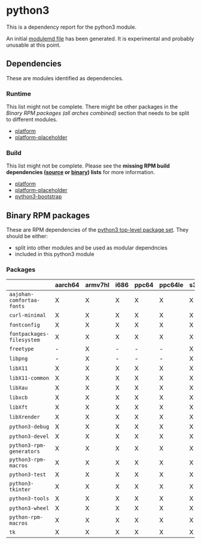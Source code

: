# python3
This is a dependency report for the python3 module.

An initial [modulemd file](python3.yaml) has been generated. It is experimental and probably unusable at this point.
## Dependencies
These are modules identified as dependencies.
### Runtime
This list might not be complete. There might be other packages in the *Binary RPM packages (all arches combined)* section that needs to be split to different modules.
* [platform](../platform)
* [platform-placeholder](../platform-placeholder)
### Build
This list might not be complete.
Please see the **missing RPM build dependencies ([source](all/buildtime-source-packages-short.txt) or [binary](all/buildtime-binary-packages-short.txt)) lists** for more information.
* [platform](../platform)
* [platform-placeholder](../platform-placeholder)
* [python3-bootstrap](../python3-bootstrap)
## Binary RPM packages
These are RPM dependencies of the [python3 top-level package set](python3.csv). They should be either:
* split into other modules and be used as modular dependncies
* included in this python3 module
### Packages
| |aarch64 |armv7hl |i686 |ppc64 |ppc64le |s390x |x86_64 |
|---|---|---|---|---|---|---|---|
| `aajohan-comfortaa-fonts` | X | X | X | X | X | X | X |
| `curl-minimal` | X | X | X | X | X | X | X |
| `fontconfig` | X | X | X | X | X | X | X |
| `fontpackages-filesystem` | X | X | X | X | X | X | X |
| `freetype` | - | X | - | - | - | X | - |
| `libpng` | - | X | - | - | - | X | - |
| `libX11` | X | X | X | X | X | X | X |
| `libX11-common` | X | X | X | X | X | X | X |
| `libXau` | X | X | X | X | X | X | X |
| `libxcb` | X | X | X | X | X | X | X |
| `libXft` | X | X | X | X | X | X | X |
| `libXrender` | X | X | X | X | X | X | X |
| `python3-debug` | X | X | X | X | X | X | X |
| `python3-devel` | X | X | X | X | X | X | X |
| `python3-rpm-generators` | X | X | X | X | X | X | X |
| `python3-rpm-macros` | X | X | X | X | X | X | X |
| `python3-test` | X | X | X | X | X | X | X |
| `python3-tkinter` | X | X | X | X | X | X | X |
| `python3-tools` | X | X | X | X | X | X | X |
| `python3-wheel` | X | X | X | X | X | X | X |
| `python-rpm-macros` | X | X | X | X | X | X | X |
| `tk` | X | X | X | X | X | X | X |

